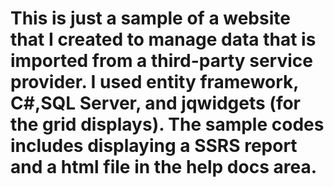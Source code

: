 # This is just a sample of a website that I created to manage data that is imported from a third-party service provider. I used entity framework, C#,SQL Server, and jqwidgets (for the grid displays). The sample codes includes displaying a SSRS report and a html file in the help docs area. 

